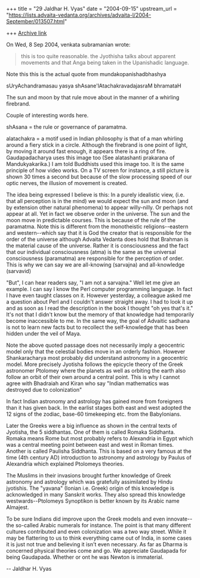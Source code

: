 +++
title = "29 Jaldhar H. Vyas"
date = "2004-09-15"
upstream_url = "https://lists.advaita-vedanta.org/archives/advaita-l/2004-September/013507.html"

+++
[Archive link](https://lists.advaita-vedanta.org/archives/advaita-l/2004-September/013507.html)

On Wed, 8 Sep 2004, venkata subramanian wrote:

> this is too quite reasonable.  the Jyothisha talks about apparent
> movements and that Anga being taken in the Upanishadic language.
>

Note this this is the actual quote from mundakopanishadbhashya

sUryAchandramasau yasya shAsane'lAtachakravadajasraM bhramataH

The sun and moon by that rule move about in the manner of a whirling
firebrand.

Couple of interesting words here.

shAsana = the rule or governance of paramatma.

alatachakra = a motif used in Indian philosophy is that of a man whirling
around a fiery stick in a circle.  Although the firebrand is one point of
light, by moving it around fast enough, it appears there is a ring of
fire.  Gaudapadacharya uses this image too (See alatashanti prakarana of
Mandukyakarika.)  I am told Buddhists used this image too.  It is the same
principle of how video works.  On a TV screen for instance, a still
picture is shown 30 times a second but because of the slow processing
speed of our optic nerves, the illusion of movement is created.

The idea being expressed I believe is this: In a purely idealistic view,
(i.e. that all perception is in the mind) we would expect the sun and moon
(and by extension other natural phenomena) to appear willy-nilly.  Or
perhaps not appear at all.  Yet in fact we observe order in the universe.
The sun and the moon move in predictable courses.  This is because of the
rule of the paramatma.  Note this is different from the monotheistic
religions--eastern and western--which say that it is God the creator that
is responsible for the order of the universe although Advaita Vedanta does
hold that Brahman is the material cause of the universe.  Rather it is
consciousness and the fact that our individual consciousness (atma) is the
same as the universal consciousness (paramatma) are responsible for the
perception of order.  This is why we can say we are all-knowing (sarvajna)
and all-knowledge (sarvavid)

"But", I can hear readers say, "I am not a sarvajna."  Well let me give
an example.  I can say I know the Perl computer programming language.  In
fact I have even taught classes on it.  However yesterday, a colleague
asked me a question about Perl and I couldn't answer straight away.  I had
to look it up and as soon as I read the description in the book I thought
"oh yes that's it."  It's not that I didn't know but the memory of that
knowledge had temporarily become inaccessible to me.  In the same way, the
goal of Advaitic sadhana is not to learn new facts but to recollect the
self-knowledge that has been hidden under the veil of Maya.

Note the above quoted passage does not necessarily imply a geocentric
model only that the celestial bodies move in an orderly fashion.  However
Shankaracharya most probably did understand astronomy in a geocentric
model.  More precisely Jyotisha follows the epicycle theory of the Greek
astronomer Ptolomey where the planets as well as orbiting the earth also
follow an orbit of their own around a central point.  This is why I cannot
agree with Bhadraiah and Kiran who say "Indian mathematics was destroyed
due to colonization"

In fact Indian astronomy and astrology has gained more from foreigners
than it has given back.  In the earlist stages both east and west adopted
the 12 signs of the zodiac, base-60 timekeeping etc. from the Babylonians.

Later the Greeks were a big influence as shown in the central texts of
Jyotisha, the 5 siddhantas.  One of them is called Romaka Siddhanta.
Romaka means Rome but most probably refers to Alexandria in Egypt which
was a central meeting point between east and west in Roman times.
Another is called Paulisha Siddhanta.  This is based on a very famous at
the time (4th century AD) introduction to astronomy and astrology by
Paulus of Alexandria which explained Ptolomeys theories.

The Muslims in their invasions brought further knowledge of Greek
astronomy and astrology which was gratefully assimilated by Hindu
jyotishis.  The "yavana" (Ionian i.e. Greek) origin of this knowledge is
acknowledged in many Sanskrit works.  They also spread this knowledge
westwards--Ptolomeys Synoptikon is better known by its Arabic name
Almajest.

To be sure Indians did improve upon the Greek models and even
innovate--the so-called Arabic numerals for instance.  The point is that
many different cultures contributed and even colonization was a two way
street.  While it may be flattering to us to think everything came out of
India, in some cases it is just not true and believing it isn't even
necessary.  As far as Dharma is concerned physical theories come and go.
We appreciate Gaudapada for being Gaudapada.  Whether or ont he was Newton
is immaterial.

-- 
Jaldhar H. Vyas <jaldhar at braincells.com>

